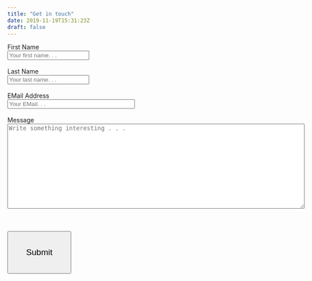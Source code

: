 ```yaml
---
title: "Get in touch"
date: 2019-11-19T15:31:23Z
draft: false
---
```


<form action="/thankyou" method="post" name="Contact" data-netlify="true" netlify-honeypot="bot-field" netlify>

  <p vissibility: hidden>
    <label>Dont fill this in if you are human</label> 
    <input name="bot-field"> 
  </p>
  <label for="fname">First Name</label>
  <br>
  <input type="text" id="fname" name="firstname" placeholder="Your first name. . .">
  <br>
  <br>
  <label for="lname">Last Name</label>
  <br>
  <input type="text" id="lname" name="lastname" placeholder="Your last name. . .">
  <br>
  <br>
  <label for="email">EMail Address</label>
  <br>
  <input type="text" id="email" name="email" placeholder="Your EMail. . ." style="width: 30vw">
  <br>
  <br>
  <label for="message">Message</label>
  <br>
  <textarea id="message" name="message" placeholder="Write something interesting . . ." style="height: 20vw; width: 70vw"></textarea>
  <br>
  <br>
  <div data-netlify-recaptcha></div>
  <br>
  <br>
  <input type="submit" value="Submit" style="height: 10vw; width: 15vw; cursor: pointer; font-size: 2vw;">
  
</form>